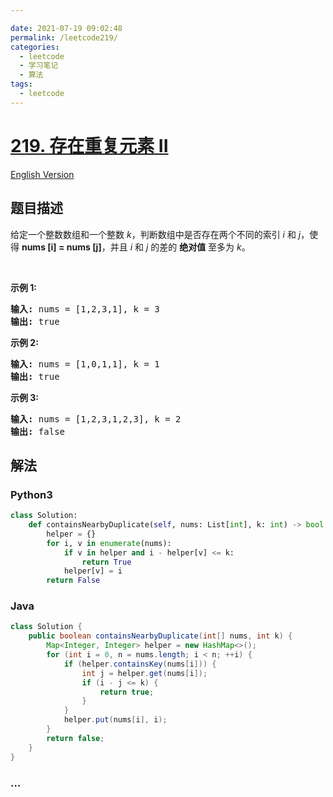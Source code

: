 ```yaml
---

date: 2021-07-19 09:02:48
permalink: /leetcode219/
categories:
  - leetcode
  - 学习笔记
  - 算法  
tags:
  - leetcode
---
```

# [219. 存在重复元素 II](https://leetcode-cn.com/problems/contains-duplicate-ii)

[English Version](https://github.com/doocs/leetcode/blob/main/solution/0200-0299/0219.Contains%20Duplicate%20II/README_EN.md)

## 题目描述

<!-- 这里写题目描述 -->

<p>给定一个整数数组和一个整数&nbsp;<em>k</em>，判断数组中是否存在两个不同的索引<em>&nbsp;i</em>&nbsp;和<em>&nbsp;j</em>，使得&nbsp;<strong>nums [i] = nums [j]</strong>，并且 <em>i</em> 和 <em>j</em>&nbsp;的差的 <strong>绝对值</strong> 至多为 <em>k</em>。</p>

<p>&nbsp;</p>

<p><strong>示例&nbsp;1:</strong></p>

<pre><strong>输入:</strong> nums = [1,2,3,1], k<em> </em>= 3
<strong>输出:</strong> true</pre>

<p><strong>示例 2:</strong></p>

<pre><strong>输入: </strong>nums = [1,0,1,1], k<em> </em>=<em> </em>1
<strong>输出:</strong> true</pre>

<p><strong>示例 3:</strong></p>

<pre><strong>输入: </strong>nums = [1,2,3,1,2,3], k<em> </em>=<em> </em>2
<strong>输出:</strong> false</pre>


## 解法

<!-- 这里可写通用的实现逻辑 -->

<!-- tabs:start -->

### **Python3**

<!-- 这里可写当前语言的特殊实现逻辑 -->

```python
class Solution:
    def containsNearbyDuplicate(self, nums: List[int], k: int) -> bool:
        helper = {}
        for i, v in enumerate(nums):
            if v in helper and i - helper[v] <= k:
                return True
            helper[v] = i
        return False
```

### **Java**

<!-- 这里可写当前语言的特殊实现逻辑 -->

```java
class Solution {
    public boolean containsNearbyDuplicate(int[] nums, int k) {
        Map<Integer, Integer> helper = new HashMap<>();
        for (int i = 0, n = nums.length; i < n; ++i) {
            if (helper.containsKey(nums[i])) {
                int j = helper.get(nums[i]);
                if (i - j <= k) {
                    return true;
                }
            }
            helper.put(nums[i], i);
        }
        return false;
    }
}
```

### **...**

```

```

<!-- tabs:end -->
